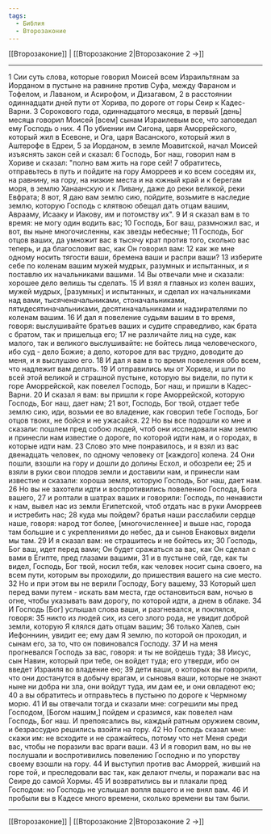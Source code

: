 ```yaml
---
tags:
  - Библия
  - Второзаконие
---
```

[[Второзаконие]] | [[Второзаконие 2|Второзаконие 2 →]]

---
1 Сии суть слова, которые говорил Моисей всем Израильтянам за Иорданом в пустыне на равнине против Суфа, между Фараном и Тофелом, и Лаваном, и Асирофом, и Дизагавом,
2 в расстоянии одиннадцати дней пути от Хорива, по дороге от горы Сеир к Кадес-Варни.
3 Сорокового года, одиннадцатого месяца, в первый [день] месяца говорил Моисей [всем] сынам Израилевым все, что заповедал ему Господь о них.
4 По убиении им Сигона, царя Аморрейского, который жил в Есевоне, и Ога, царя Васанского, который жил в Аштерофе в Едреи,
5 за Иорданом, в земле Моавитской, начал Моисей изъяснять закон сей и сказал:
6 Господь, Бог наш, говорил нам в Хориве и сказал: "полно вам жить на горе сей!
7 обратитесь, отправьтесь в путь и пойдите на гору Аморреев и ко всем соседям их, на равнину, на гору, на низкие места и на южный край и к берегам моря, в землю Ханаанскую и к Ливану, даже до реки великой, реки Евфрата;
8 вот, Я даю вам землю сию, пойдите, возьмите в наследие землю, которую Господь с клятвою обещал дать отцам вашим, Аврааму, Исааку и Иакову, им и потомству их".
9 И я сказал вам в то время: не могу один водить вас;
10 Господь, Бог ваш, размножил вас, и вот, вы ныне многочисленны, как звезды небесные;
11 Господь, Бог отцов ваших, да умножит вас в тысячу крат против того, сколько вас теперь, и да благословит вас, как Он говорил вам:
12 как же мне одному носить тягости ваши, бремена ваши и распри ваши?
13 изберите себе по коленам вашим мужей мудрых, разумных и испытанных, и я поставлю их начальниками вашими.
14 Вы отвечали мне и сказали: хорошее дело велишь ты сделать.
15 И взял я главных из колен ваших, мужей мудрых, [разумных] и испытанных, и сделал их начальниками над вами, тысяченачальниками, стоначальниками, пятидесятиначальниками, десятиначальниками и надзирателями по коленам вашим.
16 И дал я повеление судьям вашим в то время, говоря: выслушивайте братьев ваших и судите справедливо, как брата с братом, так и пришельца его;
17 не различайте лиц на суде, как малого, так и великого выслушивайте: не бойтесь лица человеческого, ибо суд - дело Божие; а дело, которое для вас трудно, доводите до меня, и я выслушаю его.
18 И дал я вам в то время повеления обо всем, что надлежит вам делать.
19 И отправились мы от Хорива, и шли по всей этой великой и страшной пустыне, которую вы видели, по пути к горе Аморрейской, как повелел Господь, Бог наш, и пришли в Кадес-Варни.
20 И сказал я вам: вы пришли к горе Аморрейской, которую Господь, Бог наш, дает нам;
21 вот, Господь, Бог твой, отдает тебе землю сию, иди, возьми ее во владение, как говорил тебе Господь, Бог отцов твоих, не бойся и не ужасайся.
22 Но вы все подошли ко мне и сказали: пошлем пред собою людей, чтоб они исследовали нам землю и принесли нам известие о дороге, по которой идти нам, и о городах, в которые идти нам.
23 Слово это мне понравилось, и я взял из вас двенадцать человек, по одному человеку от [каждого] колена.
24 Они пошли, взошли на гору и дошли до долины Есхол, и обозрели ее;
25 и взяли в руки свои плодов земли и доставили нам, и принесли нам известие и сказали: хороша земля, которую Господь, Бог наш, дает нам.
26 Но вы не захотели идти и воспротивились повелению Господа, Бога вашего,
27 и роптали в шатрах ваших и говорили: Господь, по ненависти к нам, вывел нас из земли Египетской, чтоб отдать нас в руки Аморреев и истребить нас;
28 куда мы пойдем? братья наши расслабили сердце наше, говоря: народ тот более, [многочисленнее] и выше нас, города там большие и с укреплениями до небес, да и сынов Енаковых видели мы там.
29 И я сказал вам: не страшитесь и не бойтесь их;
30 Господь, Бог ваш, идет перед вами; Он будет сражаться за вас, как Он сделал с вами в Египте, пред глазами вашими,
31 и в пустыне сей, где, как ты видел, Господь, Бог твой, носил тебя, как человек носит сына своего, на всем пути, которым вы проходили, до пришествия вашего на сие место.
32 Но и при этом вы не верили Господу, Богу вашему,
33 Который шел перед вами путем - искать вам места, где остановиться вам, ночью в огне, чтобы указывать вам дорогу, по которой идти, а днем в облаке.
34 И Господь [Бог] услышал слова ваши, и разгневался, и поклялся, говоря:
35 никто из людей сих, из сего злого рода, не увидит доброй земли, которую Я клялся дать отцам вашим;
36 только Халев, сын Иефонниин, увидит ее; ему дам Я землю, по которой он проходил, и сынам его, за то, что он повиновался Господу.
37 И на меня прогневался Господь за вас, говоря: и ты не войдешь туда;
38 Иисус, сын Навин, который при тебе, он войдет туда; его утверди, ибо он введет Израиля во владение ею;
39 дети ваши, о которых вы говорили, что они достанутся в добычу врагам, и сыновья ваши, которые не знают ныне ни добра ни зла, они войдут туда, им дам ее, и они овладеют ею;
40 а вы обратитесь и отправьтесь в пустыню по дороге к Чермному морю.
41 И вы отвечали тогда и сказали мне: согрешили мы пред Господом, [Богом нашим,] пойдем и сразимся, как повелел нам Господь, Бог наш. И препоясались вы, каждый ратным оружием своим, и безрассудно решились взойти на гору.
42 Но Господь сказал мне: скажи им: не всходите и не сражайтесь, потому что нет Меня среди вас, чтобы не поразили вас враги ваши.
43 И я говорил вам, но вы не послушали и воспротивились повелению Господню и по упорству своему взошли на гору.
44 И выступил против вас Аморрей, живший на горе той, и преследовали вас так, как делают пчелы, и поражали вас на Сеире до самой Хормы.
45 И возвратились вы и плакали пред Господом: но Господь не услышал вопля вашего и не внял вам.
46 И пробыли вы в Кадесе много времени, сколько времени вы там были.

---
[[Второзаконие]] | [[Второзаконие 2|Второзаконие 2 →]]